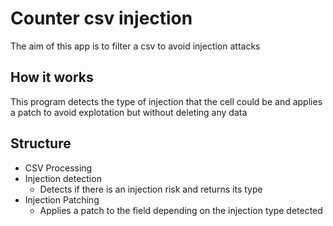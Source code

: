 # Counter csv injection
The aim of this app is to filter a csv to avoid injection attacks

## How it works
This program detects the type of injection that the cell could be and applies a patch to avoid explotation but without deleting any data

## Structure
- CSV Processing
- Injection detection
  - Detects if there is an injection risk and returns its type
- Injection Patching
  - Applies a patch to the field depending on the injection type detected
